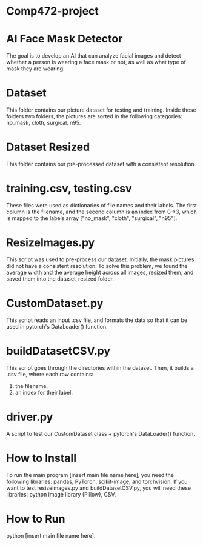 # Comp472-project
# AI Face Mask Detector
The goal is to develop an AI that can analyze facial images and detect whether a person is wearing a face mask or not, as well as what type of mask they are wearing.

# Dataset
This folder contains our picture dataset for testing and training. Inside these folders two folders, the pictures are sorted in the following categories: no_mask, cloth, surgical, n95.

# Dataset Resized
This folder contains our pre-processed dataset with a consistent resolution.

# training.csv, testing.csv
These files were used as dictionaries of file names and their labels. The first column is the filename, and the second column is an index from 0->3, which is mapped to the labels array ["no_mask", "cloth", "surgical", "n95"].

# ResizeImages.py
This script was used to pre-process our dataset. Initially, the mask pictures did not have a consistent resolution. To solve this problem, we found the average width and the average height across all images, resized them, and saved them into the dataset_resized folder.

# CustomDataset.py
This script reads an input .csv file, and formats the data so that it can be used in pytorch's DataLoader() function.

# buildDatasetCSV.py
This script goes through the directories within the dataset. Then, it builds a .csv file, where each row contains: 
  1. the filename, 
  2. an index for their label.

# driver.py
A script to test our CustomDataset class + pytorch's DataLoader() function.

# How to Install
To run the main program [insert main file name here], you need the following libraries: pandas, PyTorch, scikit-image, and torchvision. 
If you want to test resizeImages.py and buildDatasetCSV.py, you will need these libraries: python image library (Pillow), CSV.

# How to Run
python [insert main file name here].
